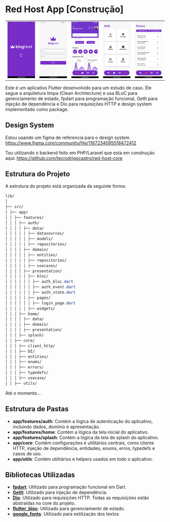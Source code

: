 # Red Host App [Construção]


<table>
  <tr>
    <td><img src="./design_system/assets/images/splash.png" alt="Splash Page" style="width:200px;"/></td>
    <td><img src="./design_system/assets/images/login.png" alt="Login Page" style="width:200px;"/></td>
    <td><img src="./design_system/assets/images/home.png" alt="Home Page" style="width:200px;"/></td>
    <td><img src="./design_system/assets/images/hub.png" alt="Hub Page" style="width:200px;"/></td>
    <td><img src="./design_system/assets/images/plans.png" alt="Plans Page" style="width:200px;"/></td>
  </tr>
</table>


Este é um aplicativo Flutter desenvolvido para um estudo de caso. Ele segue a arquitetura limpa (Clean Architecture) e usa BLoC para gerenciamento de estado, fpdart para programação funcional, GetIt para injeção de dependência e Dio para requisições HTTP e design system implementado como package.

## Design System
Estou usando um figma de referencia para o design system
https://www.figma.com/community/file/1167234095518472412

Tou utilizando o backend feito em PHP/Laravel que esta em construção aqui:
https://github.com/tecrodrigocastro/red-host-core

## Estrutura do Projeto
A estrutura do projeto está organizada da seguinte forma: <br>
```css
lib/
│
├── src/
│ ├── app/
│ │ ├── features/
│ │ │ ├── auth/
│ │ │ │ ├── data/
│ │ │ │ │ ├── datasources/
│ │ │ │ │ ├── models/
│ │ │ │ │ ├── repositories/
│ │ │ │ ├── domain/
│ │ │ │ │ ├── entities/
│ │ │ │ │ ├── repositories/
│ │ │ │ │ ├── usecases/
│ │ │ │ ├── presentation/
│ │ │ │ │ ├── bloc/
│ │ │ │ │ │ ├── auth_bloc.dart
│ │ │ │ │ │ ├── auth_event.dart
│ │ │ │ │ │ ├── auth_state.dart
│ │ │ │ │ ├── pages/
│ │ │ │ │ │ ├── login_page.dart
│ │ │ │ │ ├── widgets/
│ │ │ ├── home/
│ │ │ │ ├── data/
│ │ │ │ ├── domain/
│ │ │ │ ├── presentation/
│ │ │ ├── splash/
│ │ ├── core/
│ │ │ ├── client_http/
│ │ │ ├── DI/
│ │ │ ├── entities/
│ │ │ ├── enums/
│ │ │ ├── errors/
│ │ │ ├── typedefs/
│ │ │ ├── usecase/
│ │ ├── utils/
```
Até o momento...

## Estrutura de Pastas

- **app/features/auth**: Contém a lógica de autenticação do aplicativo, incluindo dados, domínio e apresentação.
- **app/features/home**: Contém a lógica da tela inicial do aplicativo.
- **app/features/splash**: Contém a lógica da tela de splash do aplicativo.
- **app/core**: Contém configurações e utilitários centrais, como cliente HTTP, injeção de dependência, entidades, enums, erros, typedefs e casos de uso.
- **app/utils**: Contém utilitários e helpers usados em todo o aplicativo.

## Bibliotecas Utilizadas
- **[fpdart](https://pub.dev/packages/fpdart)**: Utilizado para programação funcional em Dart.
- **[GetIt](https://pub.dev/packages/get_it)**: Utilizado para injeção de dependência.
- **[Dio](https://pub.dev/packages/dio)**: Utilizado para requisições HTTP. Todas as requisições estão abstraídas no core do projeto.
- **[flutter_bloc](https://pub.dev/packages/flutter_bloc)**: Utilizado para gerenciamento de estado.
- **[google_fonts](https://pub.dev/packages/google_fonts)**: Utilizado para estilização dos textos

